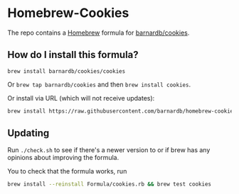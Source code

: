 # Homebrew-Cookies

The repo contains a [Homebrew] formula for [barnardb/cookies].

[Homebrew]: https://brew.sh/
[barnardb/cookies]: https://github.com/barnardb/cookies


## How do I install this formula?

`brew install barnardb/cookies/cookies`

Or `brew tap barnardb/cookies` and then `brew install cookies`.

Or install via URL (which will not receive updates):
```bash
brew install https://raw.githubusercontent.com/barnardb/homebrew-cookies/master/Formula/cookies.rb
```


## Updating

Run `./check.sh` to see if there's a newer version to or if brew has any opinions about improving the formula.

You to check that the formula works, run
```bash
brew install --reinstall Formula/cookies.rb && brew test cookies
```
